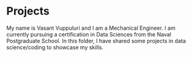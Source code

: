 # Projects
My name is Vasant Vuppuluri and I am a Mechanical Engineer. I am currently pursuing a certification in Data Sciences from the Naval Postgraduate School. In this folder, I have shared some projects in data science/coding to showcase my skills.
